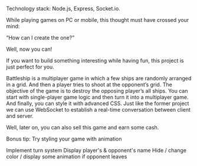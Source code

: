 Technology stack: Node.js, Express, Socket.io.

While playing games on PC or mobile, this thought must have crossed your mind:

“How can I create the one?”

Well, now you can!

If you want to build something interesting while having fun, this project is just perfect for you.

Battleship is a multiplayer game in which a few ships are randomly arranged in a grid. And then a player tries to shoot at the opponent’s grid. The objective of the game is to destroy the opposing player’s all ships. You can start with single-player game logic and then turn it into a multiplayer game. And finally, you can style it with advanced CSS. Just like the former project we can use WebSocket to establish a real-time conversation between client and server.

Well, later on, you can also sell this game and earn some cash.

Bonus tip: Try styling your game with animation

Implement turn system
Display player's & opponent's name
Hide / change color / display some animation if opponent leaves
